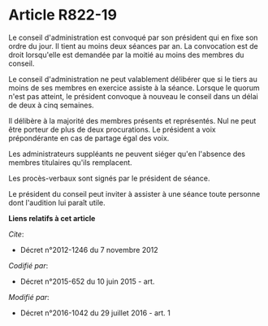 # Article R822-19

Le conseil d'administration est convoqué par son président qui en fixe son ordre du jour. Il tient au moins deux séances par
an. La convocation est de droit lorsqu'elle est demandée par la moitié au moins des membres du conseil. 

Le conseil d'administration ne peut valablement délibérer que si le tiers au moins de ses membres en exercice assiste à la
séance. Lorsque le quorum n'est pas atteint, le président convoque à nouveau le conseil dans un délai de deux à cinq
semaines. 

Il délibère à la majorité des membres présents et représentés. Nul ne peut être porteur de plus de deux procurations. Le
président a voix prépondérante en cas de partage égal des voix. 

Les administrateurs suppléants ne peuvent siéger qu'en l'absence des membres titulaires qu'ils remplacent. 

Les procès-verbaux sont signés par le président de séance. 

Le président du conseil peut inviter à assister à une séance toute personne dont l'audition lui paraît utile.

**Liens relatifs à cet article**

_Cite_:

  - Décret n°2012-1246 du 7 novembre 2012

_Codifié par_:

  - Décret n°2015-652 du 10 juin 2015 - art.

_Modifié par_:

  - Décret n°2016-1042 du 29 juillet 2016 - art. 1
